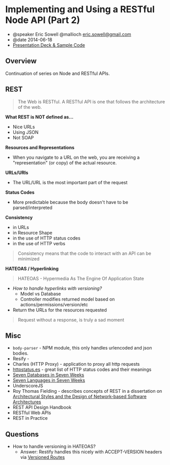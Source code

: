 # Implementing and Using a RESTful Node API (Part 2)
- @speaker Eric Sowell @mallioch eric.sowell@gmail.com
- @date 2014-06-18
- [Presentation Deck & Sample Code](https://github.com/Mallioch/Presentations/tree/master/2014_6_18__html5ug_intro_to_node_and_rest_part_2)

## Overview
Continuation of series on Node and RESTful APIs.

## REST

> The Web is RESTful. A RESTful API is one that follows the architecture of the web.

**What REST is NOT defined as…**
- Nice URLs
- Using JSON
- Not SOAP

**Resources and Representations**
- When you navigate to a URL on the web, you are receiving a "representation" (or copy) of the actual resource.

**URLs/URIs**
- The URL/URL is the most important part of the request

**Status Codes**
- More predictable because the body doesn't have to be parsed/interpreted

**Consistency**
- in URLs
- in Resource Shape
- in the use of HTTP status codes
- in the use of HTTP verbs
> Consistency means that the code to interact with an API can be minimized


**HATEOAS / Hyperlinking**
> HATEOAS - Hypermedia As The Engine Of Application State

- *How to handle hyperlinks with versioning?*
    - Model vs Database
    - Controller modifies returned model based on actions/permissions/version/etc
- Return the URLs for the resources requested

> Request without a response, is truly a sad moment


## Misc
- `body-parser` - NPM module, this only handles urlencoded and json bodies.
- Resify -
- Charles (HTTP Proxy) - application to proxy all http requests
- [httpstatus.es](http://httpstatus.es) - great list of HTTP status codes and their meanings
- [Seven Databases in Seven Weeks](http://pragprog.com/book/rwdata/seven-databases-in-seven-weeks)
- [Seven Languages in Seven Weeks](http://pragprog.com/book/btlang/seven-languages-in-seven-weeks)
- UnderscoreJS
- Roy Thomas Fielding - describes concepts of REST in a dissertation on
[Architectural Styles and the Design of Network-based Software Architectures](https://www.ics.uci.edu/~fielding/pubs/dissertation/fielding_dissertation.pdf)
- REST API Design Handbook
- RESTful Web APIs
- REST in Practice

## Questions
- How to handle versioning in HATEOAS?
    - Answer: Restify handles this nicely with ACCEPT-VERSION headers via [Versioned Routes](http://mcavage.me/node-restify/#Routing)
